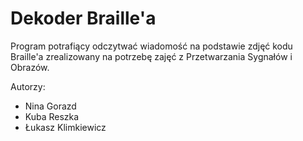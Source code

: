 # Dekoder Braille'a

Program potrafiący odczytwać wiadomość na podstawie zdjęć kodu Braille'a zrealizowany na potrzebę zajęć z Przetwarzania Sygnałów i Obrazów.

Autorzy:
- Nina Gorazd
- Kuba Reszka
- Łukasz Klimkiewicz
